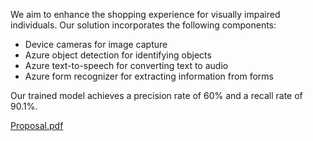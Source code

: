 We aim to enhance the shopping experience for visually impaired individuals. Our solution incorporates the following components:

- Device cameras for image capture
- Azure object detection for identifying objects
- Azure text-to-speech for converting text to audio
- Azure form recognizer for extracting information from forms

Our trained model achieves a precision rate of 60% and a recall rate of 90.1%.

[Proposal.pdf](https://github.com/Rich627/2023-Future-Ready-Skills-CompetitionMircosoft/blob/main/AI%E7%89%B9%E6%94%BB%E9%9A%8A%E5%88%9D%E8%B3%BD.pptx)
